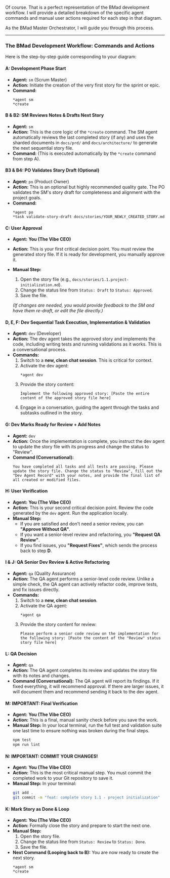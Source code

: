 Of course. That is a perfect representation of the BMad development workflow. I will provide a detailed breakdown of the specific agent commands and manual user actions required for each step in that diagram.

As the BMad Master Orchestrator, I will guide you through this process.

---

### **The BMad Development Workflow: Commands and Actions**

Here is the step-by-step guide corresponding to your diagram:

#### **A: Development Phase Start**
*   **Agent:** `sm` (Scrum Master)
*   **Action:** Initiate the creation of the very first story for the sprint or epic.
*   **Command:**
    ```
    *agent sm
    *create
    ```

#### **B & B2: SM Reviews Notes & Drafts Next Story**
*   **Agent:** `sm`
*   **Action:** This is the core logic of the `*create` command. The SM agent automatically reviews the last completed story (if any) and uses the sharded documents in `docs/prd/` and `docs/architecture/` to generate the next sequential story file.
*   **Command:** (This is executed automatically by the `*create` command from step A).

#### **B3 & B4: PO Validates Story Draft (Optional)**
*   **Agent:** `po` (Product Owner)
*   **Action:** This is an optional but highly recommended quality gate. The PO validates the SM's story draft for completeness and alignment with the project goals.
*   **Command:**
    ```
    *agent po
    *task validate-story-draft docs/stories/YOUR_NEWLY_CREATED_STORY.md
    ```

#### **C: User Approval**
*   **Agent:** **You (The Vibe CEO)**
*   **Action:** This is your first critical decision point. You must review the generated story file. If it is ready for development, you manually approve it.
*   **Manual Step:**
    1.  Open the story file (e.g., `docs/stories/1.1.project-initialization.md`).
    2.  Change the status line from `Status: Draft` to `Status: Approved`.
    3.  Save the file.

    *(If changes are needed, you would provide feedback to the SM and have them re-draft, or edit the file directly.)*

#### **D, E, F: Dev Sequential Task Execution, Implementation & Validation**
*   **Agent:** `dev` (Developer)
*   **Action:** The dev agent takes the approved story and implements the code, including writing tests and running validations as it works. This is a conversational process.
*   **Commands:**
    1.  Switch to a **new, clean chat session**. This is critical for context.
    2.  Activate the dev agent:
        ```
        *agent dev
        ```
    3.  Provide the story content:
        ```
        Implement the following approved story: [Paste the entire content of the approved story file here]
        ```
    4.  Engage in a conversation, guiding the agent through the tasks and subtasks outlined in the story.

#### **G: Dev Marks Ready for Review + Add Notes**
*   **Agent:** `dev`
*   **Action:** Once the implementation is complete, you instruct the dev agent to update the story file with its progress and change the status to "Review".
*   **Command (Conversational):**
    ```
    You have completed all tasks and all tests are passing. Please update the story file. Change the status to "Review", fill out the "Dev Agent Record" with your notes, and provide the final list of all created or modified files.
    ```

#### **H: User Verification**
*   **Agent:** **You (The Vibe CEO)**
*   **Action:** This is your second critical decision point. Review the code generated by the `dev` agent. Run the application locally.
*   **Manual Step:**
    *   If you are satisfied and don't need a senior review, you can **"Approve Without QA"**.
    *   If you want a senior-level review and refactoring, you **"Request QA Review"**.
    *   If you find issues, you **"Request Fixes"**, which sends the process back to step **D**.

#### **I & J: QA Senior Dev Review & Active Refactoring**
*   **Agent:** `qa` (Quality Assurance)
*   **Action:** The QA agent performs a senior-level code review. Unlike a simple check, the QA agent can actively refactor code, improve tests, and fix issues directly.
*   **Commands:**
    1.  Switch to a **new, clean chat session**.
    2.  Activate the QA agent:
        ```
        *agent qa
        ```
    3.  Provide the story content for review:
        ```
        Please perform a senior code review on the implementation for the following story: [Paste the content of the "Review" status story file here]
        ```

#### **L: QA Decision**
*   **Agent:** `qa`
*   **Action:** The QA agent completes its review and updates the story file with its notes and changes.
*   **Command (Conversational):** The QA agent will report its findings. If it fixed everything, it will recommend approval. If there are larger issues, it will document them and recommend sending it back to the dev agent.

#### **M: IMPORTANT: Final Verification**
*   **Agent:** **You (The Vibe CEO)**
*   **Action:** This is a final, manual sanity check before you save the work.
*   **Manual Step:** In your local terminal, run the full test and validation suite one last time to ensure nothing was broken during the final steps.
    ```bash
    npm test
    npm run lint
    ```

#### **N: IMPORTANT: COMMIT YOUR CHANGES!**
*   **Agent:** **You (The Vibe CEO)**
*   **Action:** This is the most critical manual step. You must commit the completed work to your Git repository to save it.
*   **Manual Step:** In your terminal:
    ```bash
    git add .
    git commit -m "feat: complete story 1.1 - project initialization"
    ```

#### **K: Mark Story as Done & Loop**
*   **Agent:** **You (The Vibe CEO)**
*   **Action:** Formally close the story and prepare to start the next one.
*   **Manual Step:**
    1.  Open the story file.
    2.  Change the status line from `Status: Review` to `Status: Done`.
    3.  Save the file.
*   **Next Command (Looping back to B):** You are now ready to create the next story.
    ```
    *agent sm
    *create
    ```